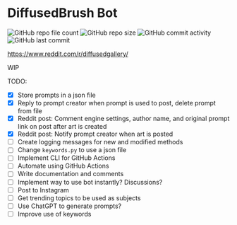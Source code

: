 # DiffusedBrush Bot

![GitHub repo file count](https://img.shields.io/github/directory-file-count/anthonytoyco/diffusedbrush-bot)
![GitHub repo size](https://img.shields.io/github/repo-size/anthonytoyco/diffusedbrush-bot)
![GitHub commit activity](https://img.shields.io/github/commit-activity/w/anthonytoyco/diffusedbrush-bot)
![GitHub last commit](https://img.shields.io/github/last-commit/anthonytoyco/diffusedbrush-bot)

https://www.reddit.com/r/diffusedgallery/

WIP

TODO:

- [x] Store prompts in a json file
- [x] Reply to prompt creator when prompt is used to post, delete prompt from file
- [x] Reddit post: Comment engine settings, author name, and original prompt link on post after art is created
- [x] Reddit post: Notify prompt creator when art is posted
- [ ] Create logging messages for new and modified methods
- [ ] Change `keywords.py` to use a json file
- [ ] Implement CLI for GitHub Actions
- [ ] Automate using GitHub Actions
- [ ] Write documentation and comments
- [ ] Implement way to use bot instantly? Discussions?
- [ ] Post to Instagram
- [ ] Get trending topics to be used as subjects
- [ ] Use ChatGPT to generate prompts?
- [ ] Improve use of keywords
